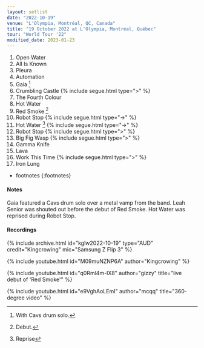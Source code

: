 ```yaml
---
layout: setlist
date: "2022-10-19"
venue: "L'Olympia, Montréal, QC, Canada"
title: "19 October 2022 at L'Olympia, Montréal, Québec"
tour: "World Tour '22"
modified_date: 2023-01-23
---
```


 1. Open Water
 2. All Is Known
 3. Pleura
 4. Automation
 5. Gaia
    [^1]
 6. Crumbling Castle
    {% include segue.html type=">" %}
 7. The Fourth Colour
 8. Hot Water
 9. Red Smoke
    [^2]
10. Robot Stop
    {% include segue.html type="->" %}
11. Hot Water
    [^3]
    {% include segue.html type="->" %}
12. Robot Stop
    {% include segue.html type=">" %}
11. Big Fig Wasp
    {% include segue.html type=">" %}
12. Gamma Knife
13. Lava
14. Work This Time
    {% include segue.html type=">" %}
15. Iron Lung

* footnotes
{:footnotes}
[^1]: With Cavs drum solo.
[^2]: Debut.
[^3]: Reprise

#### Notes

Gaia featured a Cavs drum solo over a metal vamp from the band. Leah Senior was shouted out before the debut of Red Smoke. Hot Water was reprised during Robot Stop.


#### Recordings

{% include archive.html id="kglw2022-10-19" type="AUD" credit="Kingcrowing" mic="Samsung Z Flip 3" %}

{% include youtube.html id="M09muNZNP6A" author="Kingcrowing" %}

{% include youtube.html id="q0Rml4m-IX8" author="gizzy" title="live debut of 'Red Smoke'" %}

{% include youtube.html id="e9VghAoLEmI" author="mcqq" title="360-degree video" %}
